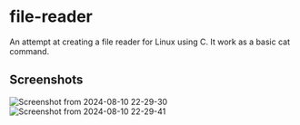 # file-reader
An attempt at creating a file reader for Linux using C. It work as a basic cat command.  

## Screenshots
![Screenshot from 2024-08-10 22-29-30](https://github.com/user-attachments/assets/872926a7-7457-4b40-b112-9009a6ee2085)
![Screenshot from 2024-08-10 22-29-41](https://github.com/user-attachments/assets/96247605-0e04-4f5f-9735-26314cd1f27d)
